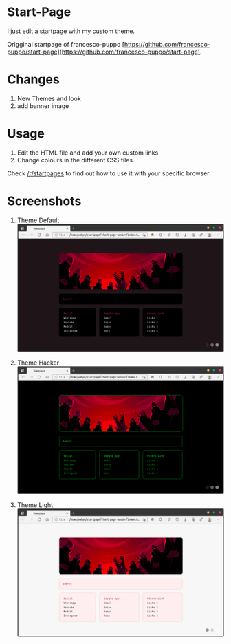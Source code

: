 # Start-Page
I just edit a startpage with my custom theme.

Origginal startpage of francesco-puppo [https://github.com/francesco-puppo/start-page](https://github.com/francesco-puppo/start-page).

# Changes
1. New Themes and look
2. add banner image

# Usage
1. Edit the HTML file and add your own custom links
2. Change colours in the different CSS files

Check [/r/startpages](https://www.reddit.com/r/startpages/) to find out how to use it with your specific browser.

# Screenshots

1. Theme Default
![default](screenshots/theme-default.png)

2. Theme Hacker
![default](screenshots/theme-hacker.png)

3. Theme Light
![default](screenshots/theme-light.png)